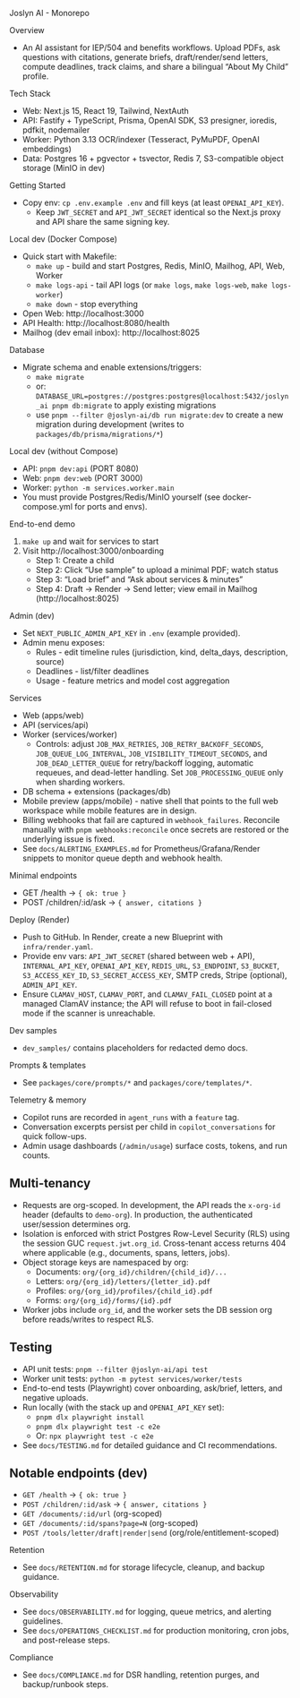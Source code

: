 Joslyn AI - Monorepo

Overview

- An AI assistant for IEP/504 and benefits workflows. Upload PDFs, ask questions with citations, generate briefs, draft/render/send letters, compute deadlines, track claims, and share a bilingual “About My Child” profile.

Tech Stack

- Web: Next.js 15, React 19, Tailwind, NextAuth
- API: Fastify + TypeScript, Prisma, OpenAI SDK, S3 presigner, ioredis, pdfkit, nodemailer
- Worker: Python 3.13 OCR/indexer (Tesseract, PyMuPDF, OpenAI embeddings)
- Data: Postgres 16 + pgvector + tsvector, Redis 7, S3-compatible object storage (MinIO in dev)

Getting Started

- Copy env: `cp .env.example .env` and fill keys (at least `OPENAI_API_KEY`).
  - Keep `JWT_SECRET` and `API_JWT_SECRET` identical so the Next.js proxy and API share the same signing key.

Local dev (Docker Compose)

- Quick start with Makefile:
  - `make up` - build and start Postgres, Redis, MinIO, Mailhog, API, Web, Worker
  - `make logs-api` - tail API logs (or `make logs`, `make logs-web`, `make logs-worker`)
  - `make down` - stop everything
- Open Web: http://localhost:3000
- API Health: http://localhost:8080/health
- Mailhog (dev email inbox): http://localhost:8025

Database

- Migrate schema and enable extensions/triggers:
  - `make migrate`
  - or: `DATABASE_URL=postgres://postgres:postgres@localhost:5432/joslyn_ai pnpm db:migrate` to apply existing migrations
  - use `pnpm --filter @joslyn-ai/db run migrate:dev` to create a new migration during development (writes to `packages/db/prisma/migrations/*`)

Local dev (without Compose)

- API: `pnpm dev:api` (PORT 8080)
- Web: `pnpm dev:web` (PORT 3000)
- Worker: `python -m services.worker.main`
- You must provide Postgres/Redis/MinIO yourself (see docker-compose.yml for ports and envs).

End-to-end demo

1) `make up` and wait for services to start
2) Visit http://localhost:3000/onboarding
   - Step 1: Create a child
   - Step 2: Click “Use sample” to upload a minimal PDF; watch status
   - Step 3: “Load brief” and “Ask about services & minutes”
   - Step 4: Draft → Render → Send letter; view email in Mailhog (http://localhost:8025)

Admin (dev)

- Set `NEXT_PUBLIC_ADMIN_API_KEY` in `.env` (example provided).
- Admin menu exposes:
  - Rules - edit timeline rules (jurisdiction, kind, delta_days, description, source)
  - Deadlines - list/filter deadlines
  - Usage - feature metrics and model cost aggregation

Services

- Web (apps/web)
- API (services/api)
- Worker (services/worker)
  - Controls: adjust `JOB_MAX_RETRIES`, `JOB_RETRY_BACKOFF_SECONDS`, `JOB_QUEUE_LOG_INTERVAL`, `JOB_VISIBILITY_TIMEOUT_SECONDS`, and `JOB_DEAD_LETTER_QUEUE` for retry/backoff logging, automatic requeues, and dead-letter handling. Set `JOB_PROCESSING_QUEUE` only when sharding workers.
- DB schema + extensions (packages/db)
- Mobile preview (apps/mobile) - native shell that points to the full web workspace while mobile features are in design.
- Billing webhooks that fail are captured in `webhook_failures`. Reconcile manually with `pnpm webhooks:reconcile` once secrets are restored or the underlying issue is fixed.
- See `docs/ALERTING_EXAMPLES.md` for Prometheus/Grafana/Render snippets to monitor queue depth and webhook health.

Minimal endpoints

- GET /health → `{ ok: true }`
- POST /children/:id/ask → `{ answer, citations }`

Deploy (Render)

- Push to GitHub. In Render, create a new Blueprint with `infra/render.yaml`.
- Provide env vars: `API_JWT_SECRET` (shared between web + API), `INTERNAL_API_KEY`, `OPENAI_API_KEY`, `REDIS_URL`, `S3_ENDPOINT`, `S3_BUCKET`, `S3_ACCESS_KEY_ID`, `S3_SECRET_ACCESS_KEY`, SMTP creds, Stripe (optional), `ADMIN_API_KEY`.
- Ensure `CLAMAV_HOST`, `CLAMAV_PORT`, and `CLAMAV_FAIL_CLOSED` point at a managed ClamAV instance; the API will refuse to boot in fail-closed mode if the scanner is unreachable.

Dev samples

- `dev_samples/` contains placeholders for redacted demo docs.

Prompts & templates

- See `packages/core/prompts/*` and `packages/core/templates/*`.

Telemetry & memory

- Copilot runs are recorded in `agent_runs` with a `feature` tag.
- Conversation excerpts persist per child in `copilot_conversations` for quick follow-ups.
- Admin usage dashboards (`/admin/usage`) surface costs, tokens, and run counts.

## Multi-tenancy

- Requests are org-scoped. In development, the API reads the `x-org-id` header (defaults to `demo-org`). In production, the authenticated user/session determines org.
- Isolation is enforced with strict Postgres Row-Level Security (RLS) using the session GUC `request.jwt.org_id`. Cross-tenant access returns 404 where applicable (e.g., documents, spans, letters, jobs).
- Object storage keys are namespaced by org:
  - Documents: `org/{org_id}/children/{child_id}/...`
  - Letters: `org/{org_id}/letters/{letter_id}.pdf`
  - Profiles: `org/{org_id}/profiles/{child_id}.pdf`
  - Forms: `org/{org_id}/forms/{id}.pdf`
- Worker jobs include `org_id`, and the worker sets the DB session org before reads/writes to respect RLS.

## Testing

- API unit tests: `pnpm --filter @joslyn-ai/api test`
- Worker unit tests: `python -m pytest services/worker/tests`
- End-to-end tests (Playwright) cover onboarding, ask/brief, letters, and negative uploads.
- Run locally (with the stack up and `OPENAI_API_KEY` set):
  - `pnpm dlx playwright install`
  - `pnpm dlx playwright test -c e2e`
  - Or: `npx playwright test -c e2e`
- See `docs/TESTING.md` for detailed guidance and CI recommendations.

## Notable endpoints (dev)

- `GET /health` → `{ ok: true }`
- `POST /children/:id/ask` → `{ answer, citations }`
- `GET /documents/:id/url` (org-scoped)
- `GET /documents/:id/spans?page=N` (org-scoped)
- `POST /tools/letter/draft|render|send` (org/role/entitlement-scoped)

Retention

- See `docs/RETENTION.md` for storage lifecycle, cleanup, and backup guidance.

Observability

- See `docs/OBSERVABILITY.md` for logging, queue metrics, and alerting guidelines.
- See `docs/OPERATIONS_CHECKLIST.md` for production monitoring, cron jobs, and post-release steps.

Compliance

- See `docs/COMPLIANCE.md` for DSR handling, retention purges, and backup/runbook steps.
